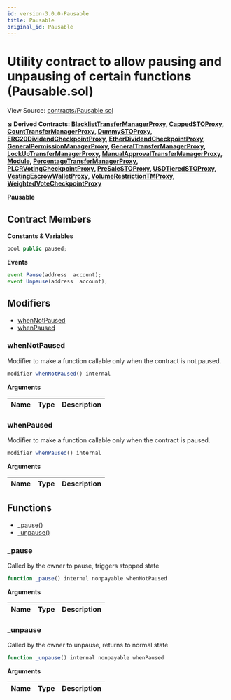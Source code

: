 ```yaml
---
id: version-3.0.0-Pausable
title: Pausable
original_id: Pausable
---
```


# Utility contract to allow pausing and unpausing of certain functions (Pausable.sol)

View Source: [contracts/Pausable.sol](../../contracts/Pausable.sol)

**↘ Derived Contracts: [BlacklistTransferManagerProxy](BlacklistTransferManagerProxy.md), [CappedSTOProxy](CappedSTOProxy.md), [CountTransferManagerProxy](CountTransferManagerProxy.md), [DummySTOProxy](DummySTOProxy.md), [ERC20DividendCheckpointProxy](ERC20DividendCheckpointProxy.md), [EtherDividendCheckpointProxy](EtherDividendCheckpointProxy.md), [GeneralPermissionManagerProxy](GeneralPermissionManagerProxy.md), [GeneralTransferManagerProxy](GeneralTransferManagerProxy.md), [LockUpTransferManagerProxy](LockUpTransferManagerProxy.md), [ManualApprovalTransferManagerProxy](ManualApprovalTransferManagerProxy.md), [Module](Module.md), [PercentageTransferManagerProxy](PercentageTransferManagerProxy.md), [PLCRVotingCheckpointProxy](PLCRVotingCheckpointProxy.md), [PreSaleSTOProxy](PreSaleSTOProxy.md), [USDTieredSTOProxy](USDTieredSTOProxy.md), [VestingEscrowWalletProxy](VestingEscrowWalletProxy.md), [VolumeRestrictionTMProxy](VolumeRestrictionTMProxy.md), [WeightedVoteCheckpointProxy](WeightedVoteCheckpointProxy.md)**

**Pausable**

## Contract Members
**Constants & Variables**

```js
bool public paused;

```

**Events**

```js
event Pause(address  account);
event Unpause(address  account);
```

## Modifiers

- [whenNotPaused](#whennotpaused)
- [whenPaused](#whenpaused)

### whenNotPaused

Modifier to make a function callable only when the contract is not paused.

```js
modifier whenNotPaused() internal
```

**Arguments**

| Name        | Type           | Description  |
| ------------- |------------- | -----|

### whenPaused

Modifier to make a function callable only when the contract is paused.

```js
modifier whenPaused() internal
```

**Arguments**

| Name        | Type           | Description  |
| ------------- |------------- | -----|

## Functions

- [_pause()](#_pause)
- [_unpause()](#_unpause)

### _pause

Called by the owner to pause, triggers stopped state

```js
function _pause() internal nonpayable whenNotPaused 
```

**Arguments**

| Name        | Type           | Description  |
| ------------- |------------- | -----|

### _unpause

Called by the owner to unpause, returns to normal state

```js
function _unpause() internal nonpayable whenPaused 
```

**Arguments**

| Name        | Type           | Description  |
| ------------- |------------- | -----|

